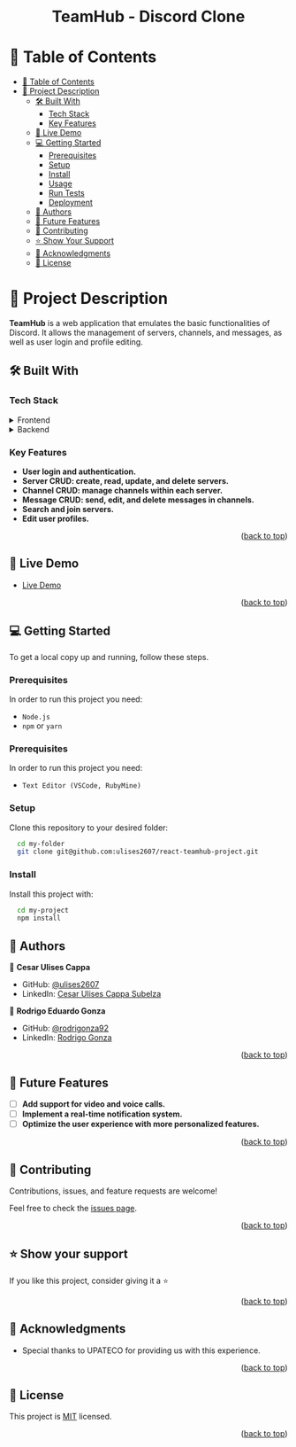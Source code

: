 <a name="readme-top"></a>

<div align="center">
  <br/>
  <h1 align="center">TeamHub - Discord Clone</h1>
</div>

<!-- TABLE OF CONTENTS -->

# 📗 Table of Contents

- [📗 Table of Contents](#-table-of-contents)
- [📖 Project Description ](#-project-description-)
  - [🛠 Built With ](#-built-with-)
    - [Tech Stack ](#tech-stack-)
    - [Key Features ](#key-features-)
  - [🚀 Live Demo ](#-live-demo-)
  - [💻 Getting Started ](#-getting-started-)
    - [Prerequisites](#prerequisites)
    - [Setup](#setup)
    - [Install](#install)
    - [Usage](#usage)
    - [Run Tests](#run-tests)
    - [Deployment](#deployment)
  - [👥 Authors ](#-authors-)
  - [🔭 Future Features ](#-future-features-)
  - [🤝 Contributing ](#-contributing-)
  - [⭐️ Show Your Support ](#️-show-your-support-)
  - [🙏 Acknowledgments ](#-acknowledgments-)
  - [📝 License ](#-license-)

<!-- PROJECT DESCRIPTION -->

# 📖 Project Description <a name="project-description"></a>

**TeamHub** is a web application that emulates the basic functionalities of Discord. It allows the management of servers, channels, and messages, as well as user login and profile editing.

## 🛠 Built With <a name="built-with"></a>

### Tech Stack <a name="tech-stack"></a>

<details>
  <summary>Frontend</summary>
  <ul>
    <li><a href="https://reactjs.org/">React</a></li>
    <li><a href="https://vitejs.dev/">Vite</a></li>
    <li><a href="https://tailwindcss.com/">Tailwind CSS</a></li>
    <li><a href="https://redux.js.org/">Redux Toolkit</a></li>
  </ul>
</details>

<details>
  <summary>Backend</summary>
  <ul>
    <li><a href="https://sandbox.academiadevelopers.com/docs/">UPATECO API</a></li>
  </ul>
</details>

### Key Features <a name="key-features"></a>

- **User login and authentication.**
- **Server CRUD: create, read, update, and delete servers.**
- **Channel CRUD: manage channels within each server.**
- **Message CRUD: send, edit, and delete messages in channels.**
- **Search and join servers.**
- **Edit user profiles.**

<p align="right">(<a href="#readme-top">back to top</a>)</p>

<!-- LIVE DEMO -->

## 🚀 Live Demo <a name="live-demo"></a>

- [Live Demo](https://react-teamhub-project-lcck9n2we-ulises-projects-42dfaac0.vercel.app/)

<p align="right">(<a href="#readme-top">back to top</a>)</p>

<!-- GETTING STARTED -->

## 💻 Getting Started <a name="getting-started"></a>

To get a local copy up and running, follow these steps.

### Prerequisites

In order to run this project you need:

- `Node.js`
- `npm` or `yarn`

### Prerequisites

In order to run this project you need:

- `Text Editor (VSCode, RubyMine)`

### Setup

Clone this repository to your desired folder:

```sh
  cd my-folder
  git clone git@github.com:ulises2607/react-teamhub-project.git
```

### Install

Install this project with:

```sh
  cd my-project
  npm install
```

<!-- AUTHORS -->

## 👥 Authors <a name="authors"></a>

👤 **Cesar Ulises Cappa**

- GitHub: [@ulises2607](https://github.com/ulises2607)
- LinkedIn: [Cesar Ulises Cappa Subelza](https://www.linkedin.com/in/cesar-ulises-cappa-subelza/)

👤 **Rodrigo Eduardo Gonza**

- GitHub: [@rodrigonza92](https://github.com/rodrigonza92)
- LinkedIn: [Rodrigo Gonza](http://www.linkedin.com/in/rodrigo-gonza)

<p align="right">(<a href="#readme-top">back to top</a>)</p>

<!-- FUTURE FEATURES -->

## 🔭 Future Features <a name="future-features"></a>

- [ ] **Add support for video and voice calls.**
- [ ] **Implement a real-time notification system.**
- [ ] **Optimize the user experience with more personalized features.**

<p align="right">(<a href="#readme-top">back to top</a>)</p>

<!-- CONTRIBUTING -->

## 🤝 Contributing <a name="contributing"></a>

Contributions, issues, and feature requests are welcome!

Feel free to check the [issues page](../../issues/).

<p align="right">(<a href="#readme-top">back to top</a>)</p>

<!-- SUPPORT -->

## ⭐️ Show your support <a name="support"></a>

If you like this project, consider giving it a ⭐️

<p align="right">(<a href="#readme-top">back to top</a>)</p>

<!-- ACKNOWLEDGEMENTS -->

## 🙏 Acknowledgments <a name="acknowledgements"></a>

- Special thanks to UPATECO for providing us with this experience.

<p align="right">(<a href="#readme-top">back to top</a>)</p>

<!-- LICENSE -->

## 📝 License <a name="license"></a>

This project is [MIT](./LICENSE) licensed.

<p align="right">(<a href="#readme-top">back to top</a>)</p>
